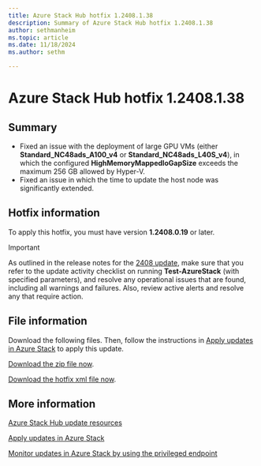 ```yaml
---
title: Azure Stack Hub hotfix 1.2408.1.38
description: Summary of Azure Stack Hub hotfix 1.2408.1.38
author: sethmanheim
ms.topic: article
ms.date: 11/18/2024
ms.author: sethm

---
```


# Azure Stack Hub hotfix 1.2408.1.38

## Summary

- Fixed an issue with the deployment of large GPU VMs (either **Standard_NC48ads_A100_v4** or **Standard_NC48ads_L40S_v4**), in which the configured **HighMemoryMappedIoGapSize** exceeds the maximum 256 GB allowed by Hyper-V.
- Fixed an issue in which the time to update the host node was significantly extended.

<!-- ## Fixes rolled up from previous hotfix releases -->

## Hotfix information

To apply this hotfix, you must have version **1.2408.0.19** or later.

> [!IMPORTANT]
> As outlined in the release notes for the [2408 update](release-notes.md?view=azs-2408&preserve-view=true), make sure that you refer to the update activity checklist on running **Test-AzureStack** (with specified parameters), and resolve any operational issues that are found, including all warnings and failures. Also, review active alerts and resolve any that require action.

## File information

Download the following files. Then, follow the instructions in [Apply updates in Azure Stack](azure-stack-apply-updates.md) to apply this update.

[Download the zip file now](https://azurestackhub.download.prss.microsoft.com/dbazure/download/MAS_ProdHotfix_1.2408.1.38/HotFix/AzS_Update_1.2408.1.38.zip).

[Download the hotfix xml file now](https://azurestackhub.download.prss.microsoft.com/dbazure/download/MAS_ProdHotfix_1.2408.1.38/HotFix/metadata.xml).

## More information

[Azure Stack Hub update resources](azure-stack-updates.md)

[Apply updates in Azure Stack](azure-stack-apply-updates.md)

[Monitor updates in Azure Stack by using the privileged endpoint](azure-stack-monitor-update.md)
